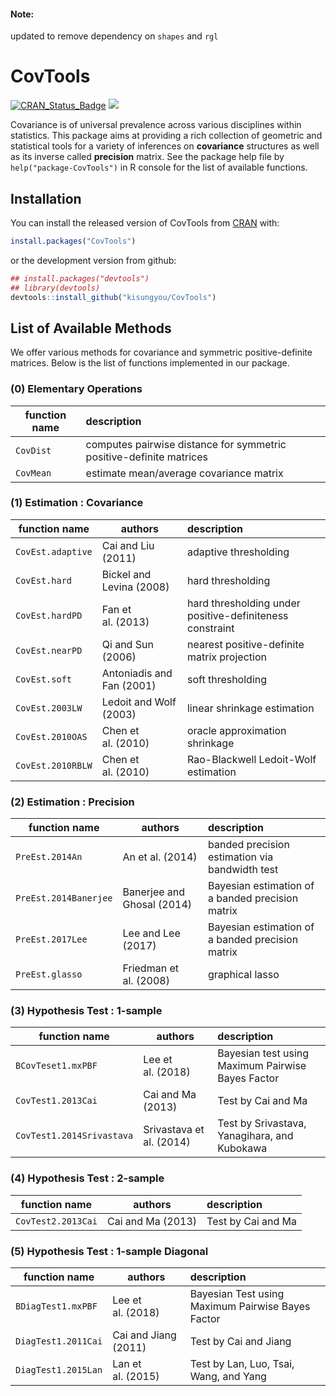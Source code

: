 #### Note:
updated to remove dependency on `shapes` and `rgl`

<!-- README.md is generated from README.Rmd. Please edit that file -->

# CovTools

<!-- badges: start -->

[![CRAN_Status_Badge](http://www.r-pkg.org/badges/version/CovTools?color=green)](https://cran.r-project.org/package=CovTools)
[![](https://cranlogs.r-pkg.org/badges/CovTools)](https://cran.r-project.org/package=CovTools)
<!-- badges: end -->

Covariance is of universal prevalence across various disciplines within
statistics. This package aims at providing a rich collection of
geometric and statistical tools for a variety of inferences on
**covariance** structures as well as its inverse called **precision**
matrix. See the package help file by `help("package-CovTools")` in R
console for the list of available functions.

## Installation

You can install the released version of CovTools from
[CRAN](https://CRAN.R-project.org) with:

``` r
install.packages("CovTools")
```

or the development version from github:

``` r
## install.packages("devtools")
## library(devtools)
devtools::install_github("kisungyou/CovTools")
```

## List of Available Methods

We offer various methods for covariance and symmetric positive-definite
matrices. Below is the list of functions implemented in our package.

### (0) Elementary Operations

| function name | description                                                         |
|---------------|:--------------------------------------------------------------------|
| `CovDist`     | computes pairwise distance for symmetric positive-definite matrices |
| `CovMean`     | estimate mean/average covariance matrix                             |

### (1) Estimation : Covariance

| function name     | authors                   | description                                              |
|-------------------|---------------------------|:---------------------------------------------------------|
| `CovEst.adaptive` | Cai and Liu (2011)        | adaptive thresholding                                    |
| `CovEst.hard`     | Bickel and Levina (2008)  | hard thresholding                                        |
| `CovEst.hardPD`   | Fan et al. (2013)         | hard thresholding under positive-definiteness constraint |
| `CovEst.nearPD`   | Qi and Sun (2006)         | nearest positive-definite matrix projection              |
| `CovEst.soft`     | Antoniadis and Fan (2001) | soft thresholding                                        |
| `CovEst.2003LW`   | Ledoit and Wolf (2003)    | linear shrinkage estimation                              |
| `CovEst.2010OAS`  | Chen et al. (2010)        | oracle approximation shrinkage                           |
| `CovEst.2010RBLW` | Chen et al. (2010)        | Rao-Blackwell Ledoit-Wolf estimation                     |

### (2) Estimation : Precision

| function name         | authors                    | description                                      |
|-----------------------|----------------------------|:-------------------------------------------------|
| `PreEst.2014An`       | An et al. (2014)           | banded precision estimation via bandwidth test   |
| `PreEst.2014Banerjee` | Banerjee and Ghosal (2014) | Bayesian estimation of a banded precision matrix |
| `PreEst.2017Lee`      | Lee and Lee (2017)         | Bayesian estimation of a banded precision matrix |
| `PreEst.glasso`       | Friedman et al. (2008)     | graphical lasso                                  |

### (3) Hypothesis Test : 1-sample

| function name             | authors                  | description                                       |
|---------------------------|--------------------------|:--------------------------------------------------|
| `BCovTeset1.mxPBF`        | Lee et al. (2018)        | Bayesian test using Maximum Pairwise Bayes Factor |
| `CovTest1.2013Cai`        | Cai and Ma (2013)        | Test by Cai and Ma                                |
| `CovTest1.2014Srivastava` | Srivastava et al. (2014) | Test by Srivastava, Yanagihara, and Kubokawa      |

### (4) Hypothesis Test : 2-sample

| function name      | authors           | description        |
|--------------------|-------------------|:-------------------|
| `CovTest2.2013Cai` | Cai and Ma (2013) | Test by Cai and Ma |

### (5) Hypothesis Test : 1-sample Diagonal

| function name       | authors              | description                                       |
|---------------------|----------------------|:--------------------------------------------------|
| `BDiagTest1.mxPBF`  | Lee et al. (2018)    | Bayesian Test using Maximum Pairwise Bayes Factor |
| `DiagTest1.2011Cai` | Cai and Jiang (2011) | Test by Cai and Jiang                             |
| `DiagTest1.2015Lan` | Lan et al. (2015)    | Test by Lan, Luo, Tsai, Wang, and Yang            |
